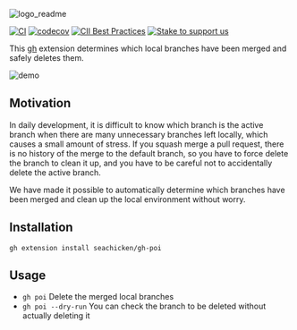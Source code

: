 ![logo_readme](https://user-images.githubusercontent.com/5178598/152155497-c06799b7-a95a-44e5-a8a0-a0a9c96ce646.png)

[![CI](https://github.com/seachicken/gh-poi/actions/workflows/ci.yml/badge.svg)](https://github.com/seachicken/gh-poi/actions/workflows/ci.yml)
[![codecov](https://codecov.io/gh/seachicken/gh-poi/branch/main/graph/badge.svg?token=tcPxPgst2q)](https://codecov.io/gh/seachicken/gh-poi)
[![CII Best Practices](https://bestpractices.coreinfrastructure.org/projects/6380/badge)](https://bestpractices.coreinfrastructure.org/projects/6380)
[![Stake to support us](https://badge.devprotocol.xyz/0x9ca78E1ca8E49a0e9C8BfB59A8Ed58E1E4440615/descriptive)](https://stakes.social/0x9ca78E1ca8E49a0e9C8BfB59A8Ed58E1E4440615)

This [gh](https://github.com/cli/cli) extension determines which local branches have been merged and safely deletes them.

![demo](https://user-images.githubusercontent.com/5178598/140624593-bf38ded3-388b-4a4b-a5c0-4053f8de51ad.gif)

## Motivation

In daily development, it is difficult to know which branch is the active branch when there are many unnecessary branches left locally, which causes a small amount of stress. If you squash merge a pull request, there is no history of the merge to the default branch, so you have to force delete the branch to clean it up, and you have to be careful not to accidentally delete the active branch.

We have made it possible to automatically determine which branches have been merged and clean up the local environment without worry.

## Installation

```
gh extension install seachicken/gh-poi
```

## Usage

- `gh poi` Delete the merged local branches
- `gh poi --dry-run` You can check the branch to be deleted without actually deleting it

